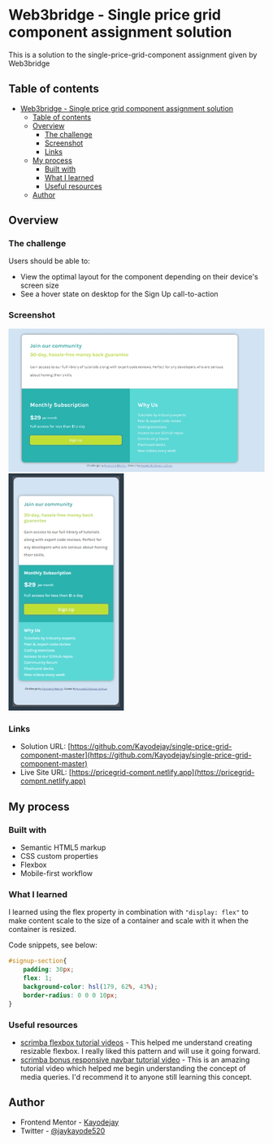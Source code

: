 # Web3bridge - Single price grid component assignment solution

This is a solution to the single-price-grid-component assignment given by Web3bridge

## Table of contents

- [Web3bridge - Single price grid component assignment solution](#web3bridge---single-price-grid-component-assignment-solution)
  - [Table of contents](#table-of-contents)
  - [Overview](#overview)
    - [The challenge](#the-challenge)
    - [Screenshot](#screenshot)
    - [Links](#links)
  - [My process](#my-process)
    - [Built with](#built-with)
    - [What I learned](#what-i-learned)
    - [Useful resources](#useful-resources)
  - [Author](#author)


## Overview

### The challenge

Users should be able to:

- View the optimal layout for the component depending on their device's screen size
- See a hover state on desktop for the Sign Up call-to-action

### Screenshot

![desktop design](./screenshot.png)
![mobile design](./MobileDesign.png)


### Links

- Solution URL: [https://github.com/Kayodejay/single-price-grid-component-master](https://github.com/Kayodejay/single-price-grid-component-master)
- Live Site URL: [https://pricegrid-compnt.netlify.app](https://pricegrid-compnt.netlify.app)

## My process

### Built with

- Semantic HTML5 markup
- CSS custom properties
- Flexbox
- Mobile-first workflow

### What I learned

I learned using the flex property in combination with ```"display: flex"``` to make content scale to the size of a container and scale with it when the container is resized.

Code snippets, see below:

```css
#signup-section{
    padding: 30px;
    flex: 1;
    background-color: hsl(179, 62%, 43%);
    border-radius: 0 0 0 10px;
}
```

### Useful resources

- [scrimba flexbox tutorial videos](https://v2.scrimba.com/learn-flexbox-c0k) - This helped me understand creating resizable flexbox. I really liked this pattern and will use it going forward.
- [scrimba bonus responsive navbar tutorial video](https://v2.scrimba.com/learn-flexbox-cOk/~ob/) - This is an amazing tutorial video which helped me begin understanding the concept of media queries. I'd recommend it to anyone still learning this concept.

## Author

- Frontend Mentor - [Kayodejay](https://www.frontendmentor.io/profile/Kayodejay)
- Twitter - [@jaykayode520](https://www.x.com/jaykayode529)



